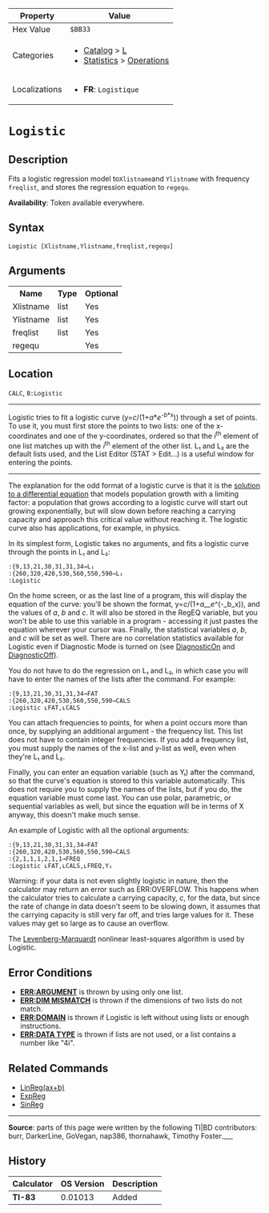 | Property      | Value |
|---------------|-------|
| Hex Value     | `$BB33`|
| Categories    | <ul><li>[Catalog](<../categories/Catalog.md>) > [L](<../categories/Catalog.md#L>)</li><li>[Statistics](<../categories/Statistics.md>) > [Operations](<../categories/Statistics.md#Operations>)</li></ul> |
| Localizations | <ul><li><b>FR</b>: `Logistique `</li></ul> |

# `Logistic `

## Description
Fits a logistic regression model to` Xlistname `and `Ylistname` with frequency `freqlist`, and stores the regression equation to `regequ`.


<b>Availability</b>: Token available everywhere.

## Syntax
`Logistic [Xlistname,Ylistname,freqlist,regequ]`

## Arguments
<table>
<tr><th>Name</th><th>Type</th><th>Optional</th></tr>

<tr><td>Xlistname</td><td>list</td><td>Yes</td></tr>

<tr><td>Ylistname</td><td>list</td><td>Yes</td></tr>

<tr><td>freqlist</td><td>list</td><td>Yes</td></tr>

<tr><td>regequ</td><td></td><td>Yes</td></tr>

</table>

## Location
`CALC`, `B:Logistic`
<hr>

Logistic tries to fit a logistic curve (y=_c_/(1+_a_*_e_<sup>-<em>b</em>*x</sup>)) through a set of points. To use it, you must first store the points to two lists: one of the x-coordinates and one of the y-coordinates, ordered so that the _i_<sup>th</sup> element of one list matches up with the _i_<sup>th</sup> element of the other list. L₁ and L₂ are the default lists used, and the List Editor (STAT > Edit…) is a useful window for entering the points.

___

The explanation for the odd format of a logistic curve is that it is the [solution to a differential equation](https://mathworld.wolfram.com/LogisticEquation.html) that models population growth with a limiting factor: a population that grows according to a logistic curve will start out growing exponentially, but will slow down before reaching a carrying capacity and approach this critical value without reaching it. The logistic curve also has applications, for example, in physics.

In its simplest form, Logistic takes no arguments, and fits a logistic curve through the points in L₁ and L₂:

```ti-basic
:{9,13,21,30,31,31,34→L₁
:{260,320,420,530,560,550,590→L₂
:Logistic
```

On the home screen, or as the last line of a program, this will display the equation of the curve: you'll be shown the format, y=_c_/(1+_a__e_^(-_b_x)), and the values of _a_, _b_ and _c_. It will also be stored in the RegEQ variable, but you won't be able to use this variable in a program - accessing it just pastes the equation wherever your cursor was. Finally, the statistical variables _a_, _b_, and _c_ will be set as well. There are no correlation statistics available for Logistic even if Diagnostic Mode is turned on (see [DiagnosticOn](DiagnosticOn.md) and [DiagnosticOff](DiagnosticOff.md)).

You do not have to do the regression on L₁ and L₂, in which case you will have to enter the names of the lists after the command. For example:

```ti-basic
:{9,13,21,30,31,31,34→FAT
:{260,320,420,530,560,550,590→CALS
:Logistic ʟFAT,ʟCALS
```

You can attach frequencies to points, for when a point occurs more than once, by supplying an additional argument - the frequency list. This list does not have to contain integer frequencies. If you add a frequency list, you must supply the names of the x-list and y-list as well, even when they're L₁ and L₂.

Finally, you can enter an equation variable (such as Y₁) after the command, so that the curve's equation is stored to this variable automatically. This does not require you to supply the names of the lists, but if you do, the equation variable must come last. You can use polar, parametric, or sequential variables as well, but since the equation will be in terms of X anyway, this doesn't make much sense.

An example of Logistic with all the optional arguments:

```ti-basic
:{9,13,21,30,31,31,34→FAT
:{260,320,420,530,560,550,590→CALS
:{2,1,1,1,2,1,1→FREQ
:Logistic ʟFAT,ʟCALS,ʟFREQ,Y₁
```

Warning: if your data is not even slightly logistic in nature, then the calculator may return an error such as ERR:OVERFLOW. This happens when the calculator tries to calculate a carrying capacity, _c_, for the data, but since the rate of change in data doesn't seem to be slowing down, it assumes that the carrying capacity is still very far off, and tries large values for it. These values may get so large as to cause an overflow.

The [Levenberg-Marquardt](http://en.wikipedia.org/wiki/Levenberg-Marquardt_algorithm) nonlinear least-squares algorithm is used by Logistic.

## Error Conditions

*   **[ERR:ARGUMENT](errors#argument)** is thrown by using only one list.
*   **[ERR:DIM MISMATCH](errors#dimmismatch)** is thrown if the dimensions of two lists do not match.
*   **[ERR:DOMAIN](errors#domain)** is thrown if Logistic is left without using lists or enough instructions.
*   **[ERR:DATA TYPE](errors#datatype)** is thrown if lists are not used, or a list contains a number like "4i".

## Related Commands

*   [LinReg(ax+b)](linreg-ax-b)
*   [ExpReg](ExpReg.md)
*   [SinReg](SinReg.md)

* * *

**Source**: parts of this page were written by the following TI|BD contributors: burr, DarkerLine, GoVegan, nap386, thornahawk, Timothy Foster.___

## History
| Calculator | OS Version | Description |
|------------|------------|-------------|
| <b>TI-83</b> | 0.01013 | Added |


